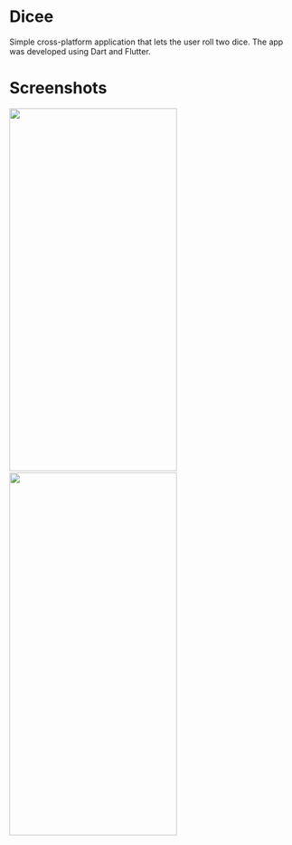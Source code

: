 # Dicee

Simple cross-platform application that lets the user roll two dice. The app was developed using Dart and Flutter. 

# Screenshots

<img src="https://user-images.githubusercontent.com/90746623/215341974-48283b90-16c5-4eab-b1fc-9e46a77c1a11.png" width="296" height="640"/> <img/> <img src="https://user-images.githubusercontent.com/90746623/215341976-46d548e0-3a45-4586-b025-69bbdb4afb0a.png" width="296" height="640"/>
